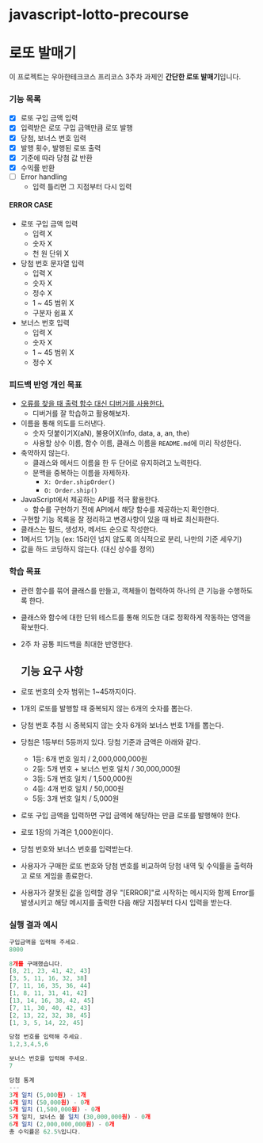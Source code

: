 # javascript-lotto-precourse
# 로또 발매기

이 프로젝트는 우아한테크코스 프리코스 3주차 과제인 **간단한 로또 발매기**입니다.

### 기능 목록
- [x] 로또 구입 금액 입력
- [x] 입력받은 로또 구입 금액만큼 로또 발행
- [x] 당첨, 보너스 번호 입력
- [x] 발행 횟수, 발행된 로또 출력
- [x] 기준에 따라 당첨 값 반환
- [x] 수익률 반환
- [ ] Error handling
  - 입력 틀리면 그 지점부터 다시 입력

#### ERROR CASE   
- 로또 구입 금액 입력
  - 입력 X  
  - 숫자 X
  - 천 원 단위 X
- 당첨 번호 문자열 입력
  - 입력 X
  - 숫자 X
  - 정수 X
  - 1 ~ 45 범위 X
  - 구분자 쉼표 X
- 보너스 번호 입력
  - 입력 X
  - 숫자 X
  - 1 ~ 45 범위 X
  - 정수 X





### 피드백 반영 개인 목표
- [오류를 찾을 때 출력 함수 대신 디버거를 사용한다.](https://code.visualstudio.com/docs/editor/debugging)
  - 디버거를 잘 학습하고 활용해보자.
- 이름을 통해 의도를 드러낸다.
  - 숫자 덧붙이기X(aN), 불용어X(Info, data, a, an, the)  
  - 사용할 상수 이름, 함수 이름, 클래스 이름을 `README.md`에 미리 작성한다.
- 축약하지 않는다.
  - 클래스와 메서드 이름을 한 두 단어로 유지하려고 노력한다.
  - 문맥을 중복하는 이름을 자제하자.
    - `X: Order.shipOrder()`
    - `O: Order.ship()`
- JavaScript에서 제공하는 API를 적극 활용한다.
  - 함수를 구현하기 전에 API에서 해당 함수를 제공하는지 확인한다.
- 구현할 기능 목록을 잘 정리하고 변경사항이 있을 때 바로 최신화한다.
- 클래스는 필드, 생성자, 메서드 순으로 작성한다.
- 1메서드 1기능 (ex: 15라인 넘지 않도록 의식적으로 분리, 나만의 기준 세우기)
- 값을 하드 코딩하지 않는다. (대신 상수를 정의)   

### 학습 목표
- 관련 함수를 묶어 클래스를 만들고, 객체들이 협력하여 하나의 큰 기능을 수행하도록 한다.
- 클래스와 함수에 대한 단위 테스트를 통해 의도한 대로 정확하게 작동하는 영역을 확보한다.
- 2주 차 공통 피드백을 최대한 반영한다.

  ## 기능 요구 사항
- 로또 번호의 숫자 범위는 1~45까지이다.
- 1개의 로또를 발행할 때 중복되지 않는 6개의 숫자를 뽑는다.
- 당첨 번호 추첨 시 중복되지 않는 숫자 6개와 보너스 번호 1개를 뽑는다.
- 당첨은 1등부터 5등까지 있다. 당첨 기준과 금액은 아래와 같다.
  - 1등: 6개 번호 일치 / 2,000,000,000원
  - 2등: 5개 번호 + 보너스 번호 일치 / 30,000,000원
  - 3등: 5개 번호 일치 / 1,500,000원
  - 4등: 4개 번호 일치 / 50,000원
  - 5등: 3개 번호 일치 / 5,000원
- 로또 구입 금액을 입력하면 구입 금액에 해당하는 만큼 로또를 발행해야 한다.
- 로또 1장의 가격은 1,000원이다.
- 당첨 번호와 보너스 번호를 입력받는다.
- 사용자가 구매한 로또 번호와 당첨 번호를 비교하여 당첨 내역 및 수익률을 출력하고 로또 게임을 종료한다.
- 사용자가 잘못된 값을 입력할 경우 "[ERROR]"로 시작하는 메시지와 함께 Error를 발생시키고 해당 메시지를 출력한 다음 해당 지점부터 다시 입력을 받는다.

### 실행 결과 예시
```js
구입금액을 입력해 주세요.
8000

8개를 구매했습니다.
[8, 21, 23, 41, 42, 43] 
[3, 5, 11, 16, 32, 38] 
[7, 11, 16, 35, 36, 44] 
[1, 8, 11, 31, 41, 42] 
[13, 14, 16, 38, 42, 45] 
[7, 11, 30, 40, 42, 43] 
[2, 13, 22, 32, 38, 45] 
[1, 3, 5, 14, 22, 45]

당첨 번호를 입력해 주세요.
1,2,3,4,5,6

보너스 번호를 입력해 주세요.
7

당첨 통계
---
3개 일치 (5,000원) - 1개
4개 일치 (50,000원) - 0개
5개 일치 (1,500,000원) - 0개
5개 일치, 보너스 볼 일치 (30,000,000원) - 0개
6개 일치 (2,000,000,000원) - 0개
총 수익률은 62.5%입니다.
```
